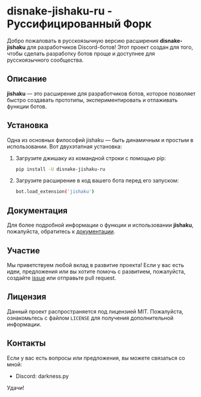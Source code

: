 # disnake-jishaku-ru - Руссифицированный Форк

Добро пожаловать в русскоязычную версию расширения **disnake-jishaku** для разработчиков Discord-ботов! Этот проект создан для того, чтобы сделать разработку ботов проще и доступнее для русскоязычного сообщества.

## Описание

**jishaku** — это расширение для разработчиков ботов, которое позволяет быстро создавать прототипы, экспериментировать и отлаживать функции ботов. 

## Установка
Одна из основных философий jishaku — быть динамичным и простым в использовании. Вот двухэтапная установка: 

1. Загрузите джишаку из командной строки с помощью pip:
   ```bash
   pip install -U disnake-jishaku-ru
   ```

2. Загрузите расширение в код вашего бота перед его запуском:
   ```bash
   bot.load_extension('jishaku')
   ```

## Документация

Для более подробной информации о функции и использовании **jishaku**, пожалуйста, обратитесь к [документации](https://mayaais-organization.gitbook.io/dobro-pozhalovat).

## Участие

Мы приветствуем любой вклад в развитие проекта! Если у вас есть идеи, предложения или вы хотите помочь с развитием, пожалуйста, создайте [issue](https://github.com/darkness800/disnake-jishaku-ru/issues) или отправьте pull request.

## Лицензия

Данный проект распространяется под лицензией MIT. Пожалуйста, ознакомьтесь с файлом `LICENSE` для получения дополнительной информации.

## Контакты

Если у вас есть вопросы или предложения, вы можете связаться со мной:

- Discord: darkness.py

Удачи!
